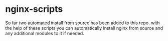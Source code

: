 # nginx-scripts

So far two automated install from source has been added to this repo.
with the help of these scripts you can automatically install nginx from source and any additional modules to it if needed.
